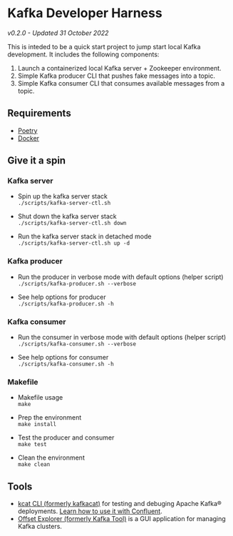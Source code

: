# Kafka Developer Harness

_v0.2.0 - Updated 31 October 2022_

This is inteded to be a quick start project to jump start local Kafka development. It includes the following components:

1. Launch a containerized local Kafka server + Zookeeper environment.
2. Simple Kafka producer CLI that pushes fake messages into a topic.
3. Simple Kafka consumer CLI that consumes available messages from a topic.

## Requirements
* [Poetry](https://python-poetry.org/)
* [Docker](https://docs.docker.com/get-docker/)

## Give it a spin
### Kafka server
* Spin up the kafka server stack<br/>
```./scripts/kafka-server-ctl.sh```

* Shut down the kafka server stack<br/>
```./scripts/kafka-server-ctl.sh down```

* Run the kafka server stack in detached mode<br/>
```./scripts/kafka-server-ctl.sh up -d```

### Kafka producer
* Run the producer in verbose mode with default options (helper script)<br/>
```./scripts/kafka-producer.sh --verbose```

* See help options for producer<br/>
```./scripts/kafka-producer.sh -h```

### Kafka consumer
* Run the consumer in verbose mode with default options (helper script)<br/>
```./scripts/kafka-consumer.sh --verbose```

* See help options for consumer<br/>
```./scripts/kafka-consumer.sh -h```

### Makefile
* Makefile usage<br/>
```make```

* Prep the environment<br/>
```make install```

* Test the producer and consumer<br/>
```make test```

* Clean the environment<br/>
```make clean```


## Tools
* [kcat CLI (formerly kafkacat)](https://github.com/edenhill/kcat) for testing and debuging Apache Kafka® deployments. [Learn how to use it with Confluent](https://docs.confluent.io/platform/current/app-development/kafkacat-usage.html#kcat-formerly-kafkacat-utility). 
* [Offset Explorer (formerly Kafka Tool)](https://www.kafkatool.com/) is a GUI application for managing Kafka clusters.
